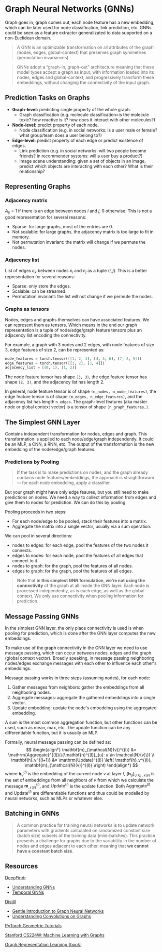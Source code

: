 # Graph Neural Networks (GNNs)

Graph goes in, graph comes out, each node feature has a new embedding, which can be later used for node classification, link prediction, etc. GNNs could be seen as a feature extractor generalizated to data supported on a non-Euclidean domain.

> A GNN is an optimizable transformation on all attributes of the graph (nodes, edges, global-context) that preserves graph symmetries (permutation invariances).

> GNNs adopt a “graph-in, graph-out” architecture meaning that these model types accept a graph as input, with information loaded into its nodes, edges and global-context, and progressively transform these embeddings, without changing the connectivity of the input graph.


## Prediction Tasks on Graphs

  - **Graph-level:** predicting single property of the whole graph.
    - Graph classification (e.g. molecule classification=is the molecule toxic? how reactive is it? how does it interact with other molecules?)
  - **Node-level:** predict property of each node.
    - Node classification (e.g. in social networks: is a user male or female? what group/team does a user belong to?)
  - **Edge-level:** predict property of each edge or predict existence of edges.
    - Link prediction (e.g. in social networks: will two people become friends? in recommender systems: will a user buy a product?)
    - Image scene understanding: given a set of objects in an image, predict which objects are interacting with each other? What is their relationship? 


## Representing Graphs

### Adjacency matrix
$A_{ij} = 1$ if there is an edge between nodes $i$ and $j$, 0 otherwise. This is not a good representation for several reasons:
  - Sparse: for large graphs, most of the entries are 0.
  - Not scalable: for large graphs, the adjacency matrix is too large to fit in memory.
  - Not permutation invariant: the matrix will change if we permute the nodes.

### Adjacency list
List of edges $e_k$ between nodes $n_i$ and $n_j$ as a tuple $(i, j)$. This is a better representation for several reasons:
  - Sparse: only store the edges.
  - Scalable: can be streamed.
  - Permutation invariant: the list will not change if we permute the nodes.

### Graphs as tensors
Nodes, edges and graphs themselves can have associated features. We can represent them as tensors. Which means in the end our graph representation is a tuple of node/edge/graph feature tensors plus an adjacency list encoding the connectivity.

For example, a graph with 3 nodes and 2 edges, with node features of size 3, edge features of size 2, can be represented as:

```python
node_features = torch.tensor([[1, 2, 3], [4, 5, 6], [7, 8, 9]])
edge_features = torch.tensor([[1, 2], [3, 4]])
adjacency_list = [(0, 1), (1, 2)]
```
The node feature tensor has shape `(3, 3)`, the edge feature tensor has shape `(2, 2)`, and the adjacency list has length 2.

In general, node feature tensor is of shape `(n_nodes, n_node_features)`, the edge feature tensor is of shape `(n_edges, n_edge_features)`, and the adjacency list has length `n_edges`. The graph-level features (aka master node or global context vector) is a tensor of shape `(n_graph_features,)`.


## The Simplest GNN Layer
Contains independent transformation for nodes, edges and graph. This transformation is applied to each node/edge/graph independently. It could be an MLP, a CNN, a RNN, etc. The output of the transformation is the new embedding of the node/edge/graph features.

### Predictions by Pooling
>If the task is to make predictions on nodes, and the graph already contains node features/embeddings, the approach is straightforward — for each node embedding, apply a classifier.

But your graph might have only edge feaures, but you still need to make predictions on nodes. We need a way to collect information from edges and give them to nodes for prediction. We can do this by pooling. 

Pooling proceeds in two steps:
  - For each node/edge to be pooled, stack their features into a matrix.
  - Aggregate the matrix into a single vector, usually via a sum operation.

We can pool in several directions:
  - nodes to edges: for each edge, pool the features of the two nodes it connects.
  - edges to nodes: for each node, pool the features of all edges that connect to it.
  - nodes to graph: for the graph, pool the features of all nodes.
  - edges to graph: for the graph, pool the features of all edges.

> Note that **in this simplest GNN formulation, we’re not using the connectivity** of the graph at all inside the GNN layer. Each node is processed independently, as is each edge, as well as the global context. We only use connectivity when pooling information for prediction.


## Message Passing GNNs
In the simplest GNN layer, the only place connectivity is used is when pooling for prediction, which is done after the GNN layer computes the new embeddings.

To make use of the graph connectivity in the GNN layer we need to use message passing, which can occur between nodes, edges and the graph (global context vector). Broadly speaking, in message passing neighboring nodes/edges exchange messages with each other to influence each other's embeddings.

Message passing works in three steps (assuming nodes), for each node:
  1. Gather messages from neighbors: gather the embeddings from all neighboring nodes.
  2. Aggregate messages: aggregate the gathered embeddings into a single vector.
  3. Update embedding: update the node's embedding using the aggregated embedding.

A sum is the most common aggregation function, but other functions can be used, such as mean, max, etc. The update function can be any differentiable function, but it is usually an MLP.

Formally, neural message passing can be defined as:
$$
\begin{align*}
\mathbf{m}_{\mathcal{N}(v)}^{(l)} &= \mathrm{Aggregate}^{(l)}(\{\mathbf{h}^{(l)}_{u}: u \in \mathcal{N}(v)\}) \\
\mathbf{h}_v^{(l+1)} &= \mathrm{Update}^{(l)} \left( \mathbf{h}_v^{(l)}, \mathbf{m}_{\mathcal{N}(v)}^{(l)} \right)
\end{align*}
$$
where $\mathbf{h}_v^{(l)}$ is the embedding of the current node $v$ at layer $l$, $\{\mathbf{h}_{u}\}_{u \in \mathcal{N}(v)}$ is the set of embeddings from all neighbors of $v$ from which we calculate the message $\mathbf{m}_{\mathcal{N}(v)}^{(l)}$, and $\mathrm{Update}^{(l)}$ is the update function. Both $\mathrm{Aggregate}^{(l)}$ and $\mathrm{Update}^{(l)}$ are differentiable functions and thus could be modelled by neural networks, such as MLPs or whatever else.


## Batching in GNNs
> A common practice for training neural networks is to update network parameters with gradients calculated on randomized constant size (batch size) subsets of the training data (mini-batches). This practice presents a challenge for graphs due to the variability in the number of nodes and edges adjacent to each other, meaning that **we cannot have a constant batch size**. 



## Resources

[DeepFindr](https://deepfindr.github.io/videos/)
  - [Understanding GNNs](https://deepfindr.github.io/videos/gnns)
  - [Temporal GNNs](https://deepfindr.github.io/videos/stgnn)

[Distill](https://distill.pub/)
  - [Gentle Introduction to Graph Neural Networks](https://distill.pub/2021/gnn-intro/)
  - [Understanding Convolutions on Graphs](https://distill.pub/2021/understanding-gnns/)

[PyTorch Geometric Tutorials](https://pytorch-geometric.readthedocs.io/en/latest/get_started/colabs.html)

[Stanford CS224W: Machine Learning with Graphs](https://web.stanford.edu/class/cs224w/)

[Graph Representation Learning [book]](https://www.cs.mcgill.ca/~wlh/grl_book/files/GRL_Book.pdf)